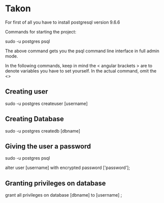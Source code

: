 # Takon

For first of all you have to install postgresql version 9.6.6

Commands for starting the project: 

sudo -u postgres psql

The above command gets you the psql command line interface in full admin mode.

In the following commands, keep in mind the < angular brackets > are to denote variables you have to set yourself. In the actual command, omit the <>

## Creating user

sudo -u postgres createuser [username]

## Creating Database

sudo -u postgres createdb [dbname]

## Giving the user a password

sudo -u postgres psql

alter user [username] with encrypted password ['password'];

## Granting privileges on database

grant all privileges on database [dbname] to [username] ;